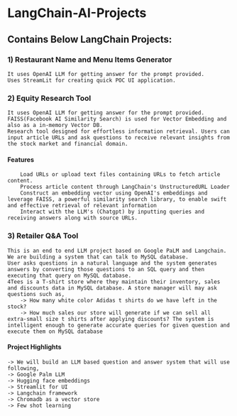 # LangChain-AI-Projects

## Contains Below LangChain Projects:
### 1) Restaurant Name and Menu Items Generator
    It uses OpenAI LLM for getting answer for the prompt provided.
    Uses StreamLit for creating quick POC UI application.

### 2) Equity Research Tool
    It uses OpenAI LLM for getting answer for the prompt provided.
    FAISS(Facebook AI Similarity Search) is used for Vector Embedding and also as a in-memory Vector DB.
    Research tool designed for effortless information retrieval. Users can input article URLs and ask questions to receive relevant insights from the stock market and financial domain.
#### Features
        Load URLs or upload text files containing URLs to fetch article content.
        Process article content through LangChain's UnstructuredURL Loader
        Construct an embedding vector using OpenAI's embeddings and leverage FAISS, a powerful similarity search library, to enable swift and effective retrieval of relevant information
        Interact with the LLM's (Chatgpt) by inputting queries and receiving answers along with source URLs.
	
### 3) Retailer Q&A Tool
    This is an end to end LLM project based on Google PaLM and Langchain. 
    We are building a system that can talk to MySQL database. 
    User asks questions in a natural language and the system generates answers by converting those questions to an SQL query and then executing that query on MySQL database.
    4Tees is a T-shirt store where they maintain their inventory, sales and discounts data in MySQL database. A store manager will may ask questions such as,
        -> How many white color Adidas t shirts do we have left in the stock?
        -> How much sales our store will generate if we can sell all extra-small size t shirts after applying discounts? The system is intelligent enough to generate accurate queries for given question and execute them on MySQL database
#### Project Highlights
    -> We will build an LLM based question and answer system that will use following,
    -> Google Palm LLM
    -> Hugging face embeddings
    -> Streamlit for UI
    -> Langchain framework
    -> Chromadb as a vector store
    -> Few shot learning
